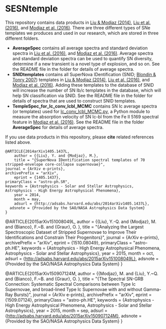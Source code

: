 # SESNtemple

This repository contains data products in [Liu & Modjaz (2014)](http://arxiv.org/abs/1405.1437), [Liu et al. (2016)](http://arxiv.org/abs/1510.08049), and [Modjaz et al. (2016)](http://arxiv.org/abs/1509.07124). There are three different types of SNe templates we produces and used in our research, which are stored in three different folders. 

- <b>AverageSpec</b> contains all average spectra and standard deviation spectra in [Liu et al. (2016)](http://arxiv.org/abs/1510.08049), and [Modjaz et al. (2016)](http://arxiv.org/abs/1509.07124). Average spectra and standard deviation spectra can be used to quantify SN diversity, determine if a new transient is a novel type of explosion, and so on. See the README file in the folder for details of average spectra.
- <b>SNIDtemplates</b> contains all SuperNova IDentification (SNID; [Blondin & Tonry 2007](http://arxiv.org/abs/0709.4488)) templates in [Liu & Modjaz (2014)](http://arxiv.org/abs/1405.1437), [Liu et al. (2016)](http://arxiv.org/abs/1510.08049), and [Modjaz et al. (2016)](http://arxiv.org/abs/1509.07124). Adding these templates to the database of SNID will increase the number of SN Ib/c templates in the database, which will help SN classification via SNID. See the README file in the folder for details of spectra that are used to construct SNID templates.
- <b>TempleSpec_for_Ic_conv_Icbl_MCMC</b> contains SN Ic average spectra (or templates) used for [Ic_conv_Icbl_MCMC.py](https://github.com/nyusngroup/SESNspectraLib), a Python module to measure the absorption velocity of SN Ic-bl from the Fe II 5169 spectral feature in [Modjaz et al. (2016)](http://arxiv.org/abs/1509.07124). See the README file in the folder <b>AverageSpec</b> for details of average spectra.

If you use data products in this repository, please <b>cite</b> related references listed above.


  	@ARTICLE{2014arXiv1405.1437L,
    	author = {{Liu}, Y. and {Modjaz}, M.},
     	title = "{SuperNova IDentification spectral templates of 70 stripped-envelope core-collapse supernovae}",
   	journal = {ArXiv e-prints},
  	archivePrefix = "arXiv",
     	eprint = {1405.1437},
   	primaryClass = "astro-ph.SR",
   	keywords = {Astrophysics - Solar and Stellar Astrophysics, Astrophysics - High Energy Astrophysical Phenomena},
       	year = 2014,
     	month = may,
    	adsurl = {http://adsabs.harvard.edu/abs/2014arXiv1405.1437L},
	  adsnote = {Provided by the SAO/NASA Astrophysics Data System}
  	}


  @ARTICLE{2015arXiv151008049L,
     author = {{Liu}, Y.-Q. and {Modjaz}, M. and {Bianco}, F.~B. and {Graur}, O.
	  },
      title = "{Analyzing the Largest Spectroscopic Dataset of Stripped Supernovae to Improve Their Identifications and   Constrain Their Progenitors}",
    journal = {ArXiv e-prints},
  archivePrefix = "arXiv",
     eprint = {1510.08049},
  primaryClass = "astro-ph.HE",
   keywords = {Astrophysics - High Energy Astrophysical Phenomena, Astrophysics - Solar and Stellar Astrophysics},
       year = 2015,
      month = oct,
    adsurl = {http://adsabs.harvard.edu/abs/2015arXiv151008049L},
    adsnote = {Provided by the SAO/NASA Astrophysics Data System} 
  }
  
  @ARTICLE{2015arXiv150907124M,
     author = {{Modjaz}, M. and {Liu}, Y.~Q. and {Bianco}, F.~B. and {Graur}, O.
	  },
      title = "{The Spectral SN-GRB Connection: Systematic Spectral Comparisons between Type Ic Supernovae, and broad-lined Type Ic Supernovae with and without Gamma-Ray Bursts}",
    journal = {ArXiv e-prints},
  archivePrefix = "arXiv",
     eprint = {1509.07124},
  primaryClass = "astro-ph.HE",
   keywords = {Astrophysics - High Energy Astrophysical Phenomena, Astrophysics - Solar and Stellar Astrophysics},
       year = 2015,
      month = sep,
    adsurl = {http://adsabs.harvard.edu/abs/2015arXiv150907124M},
    adsnote = {Provided by the SAO/NASA Astrophysics Data System}
  }
  
  
